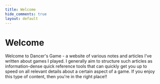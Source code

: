 ```yaml
---
title: Welcome
hide_comments: true
layout: default
---
```


# Welcome

Welcome to Dancer's Game - a website of various notes and articles I've written about games I played. I generally aim to structure such articles as information-dense quick reference tools that can quickly get you up to speed on all relevant details about a certain aspect of a game. If you enjoy this type of content, then you're in the right place!!